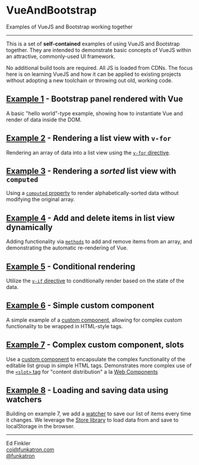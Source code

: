 # VueAndBootstrap

Examples of VueJS and Bootstrap working together

----

This is a set of **self-contained** examples of using VueJS and Bootstrap together. They are intended to
demonstrate basic concepts of VueJS within an attractive, commonly-used UI framework.

No additional build tools are required. All JS is loaded from CDNs. The focus here is on learning VueJS and
how it can be applied to existing projects without adopting a new toolchain or throwing out old, working code.

## [Example 1](./Example%201) - Bootstrap panel rendered with Vue

A basic "hello world"-type example, showing how to instantiate Vue and render of data inside the DOM.

## [Example 2](./Example%202) - Rendering a list view with `v-for`

Rendering an array of data into a list view using the [`v-for` directive](https://vuejs.org/v2/guide/list.html). 

## [Example 3](./Example%203) - Rendering a *sorted* list view with `computed`

Using a [`computed` property](https://vuejs.org/v2/guide/computed.html) to render alphabetically-sorted data without modifying the original array. 

## [Example 4](./Example%204) - Add and delete items in list view dynamically

Adding functionality via [`methods`](https://vuejs.org/v2/guide/events.html#Method-Event-Handlers) to add and remove items from an array, and demonstrating the automatic
re-rendering of Vue.

## [Example 5](./Example%205) - Conditional rendering

Utilize the [`v-if` directive](https://vuejs.org/v2/guide/conditional.html) to conditionally render based on the state of the data.

## [Example 6](./Example%206) - Simple custom component

A simple example of a [custom component](https://vuejs.org/v2/guide/components.html), allowing for complex custom functionality to be wrapped in
HTML-style tags.

## [Example 7](./Example%207) - Complex custom component, slots

Use a [custom component](https://vuejs.org/v2/guide/components.html) to encapsulate the complex functionality of the editable list group in simple HTML tags.
Demonstrates more complex use of the [`<slot>` tag](https://vuejs.org/v2/guide/components.html#Content-Distribution-with-Slots) for "content distribution"
a la [Web Components](https://github.com/w3c/webcomponents/blob/gh-pages/proposals/Slots-Proposal.md)

## [Example 8](./Example%208) - Loading and saving data using watchers

Building on example 7, we add a [watcher](https://vuejs.org/v2/guide/computed.html#Watchers) to save our list of items every time it changes. We leverage the [Store library](https://github.com/nbubna/store)
to load data from and save to localStorage in the browser. 



----

Ed Finkler    
<coj@funkatron.com>        
[@funkatron](https://twitter.com/funkatron)
